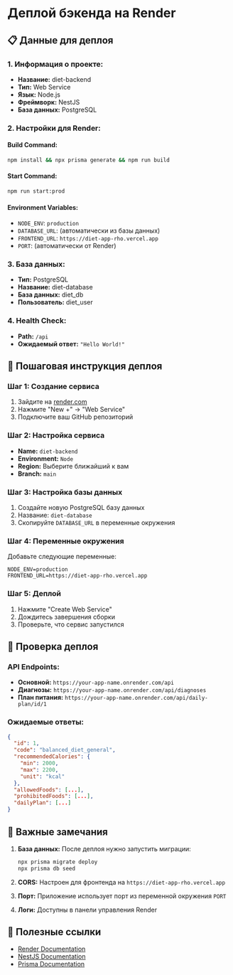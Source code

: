 # Деплой бэкенда на Render

## 📋 Данные для деплоя

### **1. Информация о проекте:**
- **Название:** diet-backend
- **Тип:** Web Service
- **Язык:** Node.js
- **Фреймворк:** NestJS
- **База данных:** PostgreSQL

### **2. Настройки для Render:**

#### **Build Command:**
```bash
npm install && npx prisma generate && npm run build
```

#### **Start Command:**
```bash
npm run start:prod
```

#### **Environment Variables:**
- `NODE_ENV`: `production`
- `DATABASE_URL`: (автоматически из базы данных)
- `FRONTEND_URL`: `https://diet-app-rho.vercel.app`
- `PORT`: (автоматически от Render)

### **3. База данных:**
- **Тип:** PostgreSQL
- **Название:** diet-database
- **База данных:** diet_db
- **Пользователь:** diet_user

### **4. Health Check:**
- **Path:** `/api`
- **Ожидаемый ответ:** `"Hello World!"`

## 🚀 Пошаговая инструкция деплоя

### **Шаг 1: Создание сервиса**
1. Зайдите на [render.com](https://render.com)
2. Нажмите "New +" → "Web Service"
3. Подключите ваш GitHub репозиторий

### **Шаг 2: Настройка сервиса**
- **Name:** `diet-backend`
- **Environment:** `Node`
- **Region:** Выберите ближайший к вам
- **Branch:** `main`

### **Шаг 3: Настройка базы данных**
1. Создайте новую PostgreSQL базу данных
2. Название: `diet-database`
3. Скопируйте `DATABASE_URL` в переменные окружения

### **Шаг 4: Переменные окружения**
Добавьте следующие переменные:
```
NODE_ENV=production
FRONTEND_URL=https://diet-app-rho.vercel.app
```

### **Шаг 5: Деплой**
1. Нажмите "Create Web Service"
2. Дождитесь завершения сборки
3. Проверьте, что сервис запустился

## 🔧 Проверка деплоя

### **API Endpoints:**
- **Основной:** `https://your-app-name.onrender.com/api`
- **Диагнозы:** `https://your-app-name.onrender.com/api/diagnoses`
- **План питания:** `https://your-app-name.onrender.com/api/daily-plan/id/1`

### **Ожидаемые ответы:**
```json
{
  "id": 1,
  "code": "balanced_diet_general",
  "recommendedCalories": {
    "min": 2000,
    "max": 2200,
    "unit": "kcal"
  },
  "allowedFoods": [...],
  "prohibitedFoods": [...],
  "dailyPlan": [...]
}
```

## 📝 Важные замечания

1. **База данных:** После деплоя нужно запустить миграции:
   ```bash
   npx prisma migrate deploy
   npx prisma db seed
   ```

2. **CORS:** Настроен для фронтенда на `https://diet-app-rho.vercel.app`

3. **Порт:** Приложение использует порт из переменной окружения `PORT`

4. **Логи:** Доступны в панели управления Render

## 🔗 Полезные ссылки

- [Render Documentation](https://render.com/docs)
- [NestJS Documentation](https://nestjs.com/)
- [Prisma Documentation](https://www.prisma.io/docs)
